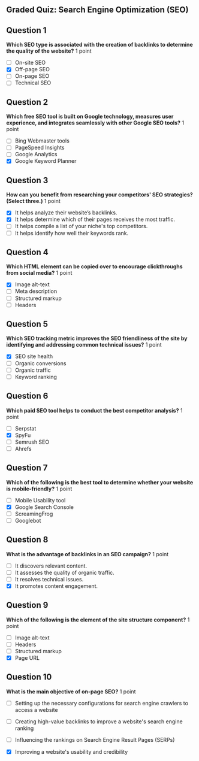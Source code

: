 ## Graded Quiz: Search Engine Optimization (SEO)

## Question 1
**Which SEO type is associated with the creation of backlinks to determine the quality of the website?**
1 point
- [ ] On-site SEO
- [x] Off-page SEO
- [ ] On-page SEO
- [ ] Technical SEO

## Question 2
**Which free SEO tool is built on Google technology, measures user experience, and integrates seamlessly with other Google SEO tools?**
1 point
- [ ] Bing Webmaster tools
- [ ] PageSpeed Insights
- [ ] Google Analytics
- [x] Google Keyword Planner

## Question 3
**How can you benefit from researching your competitors' SEO strategies? (Select three.)**
1 point
- [x] It helps analyze their website’s backlinks.
- [x] It helps determine which of their pages receives the most traffic.
- [ ] It helps compile a list of your niche's top competitors.
- [ ] It helps identify how well their keywords rank.

## Question 4
**Which HTML element can be copied over to encourage clickthroughs from social media?**
1 point
- [x] Image alt-text
- [ ] Meta description
- [ ] Structured markup
- [ ] Headers

## Question 5
**Which SEO tracking metric improves the SEO friendliness of the site by identifying and addressing common technical issues?**
1 point
- [x] SEO site health
- [ ] Organic conversions
- [ ] Organic traffic
- [ ] Keyword ranking

## Question 6
**Which paid SEO tool helps to conduct the best competitor analysis?**
1 point
- [ ] Serpstat
- [x] SpyFu
- [ ] Semrush SEO
- [ ] Ahrefs

## Question 7
**Which of the following is the best tool to determine whether your website is mobile-friendly?**
1 point
- [ ] Mobile Usability tool
- [x] Google Search Console
- [ ] ScreamingFrog
- [ ] Googlebot

## Question 8
**What is the advantage of backlinks in an SEO campaign?**
1 point
- [ ] It discovers relevant content.
- [ ] It assesses the quality of organic traffic.
- [ ] It resolves technical issues.
- [x] It promotes content engagement.

## Question 9
**Which of the following is the element of the site structure component?**
1 point
- [ ] Image alt-text
- [ ] Headers
- [ ] Structured markup
- [x] Page URL

## Question 10
**What is the main objective of on-page SEO?**
1 point
- [ ] Setting up the necessary configurations for search engine crawlers to access a website
- [ ] Creating high-value backlinks to improve a website's search engine ranking
- [ ] Influencing the rankings on Search Engine Result Pages (SERPs)
- [x] Improving a website's usability and credibility

